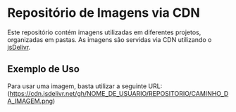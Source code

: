 # Repositório de Imagens via CDN

Este repositório contém imagens utilizadas em diferentes projetos, organizadas em pastas. As imagens são servidas via CDN utilizando o [jsDelivr](https://www.jsdelivr.com/).

## Exemplo de Uso

Para usar uma imagem, basta utilizar a seguinte URL:
(https://cdn.jsdelivr.net/gh/NOME_DE_USUARIO/REPOSITORIO/CAMINHO_DA_IMAGEM.png)

